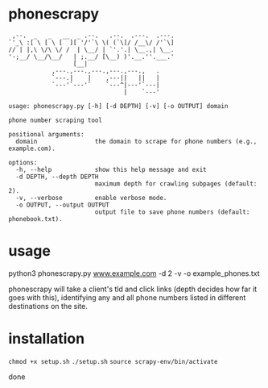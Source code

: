 # phonescrapy

```
 ,--.  _   _   __  _ .--.   .--.  .---.  .---.
`'_\ :[ \ [ \ [  ][ '/'`\ \( (`\]/ /__\/ /'`\]
// | |,\ \/\ \/ /  | \__/ | `'.'.| \__.,| \__.
'-;__/ \__/\__/   | ;.__/ [\__) )'.__.''.___.'
                  [__|
            ,---.,---.,---.,---.,---.,   .
            `---.|    |    ,---||   ||   |
            `---'`---'`    `---^|---'`---|
                                |    `---'

usage: phonescrapy.py [-h] [-d DEPTH] [-v] [-o OUTPUT] domain

phone number scraping tool

positional arguments:
  domain                the domain to scrape for phone numbers (e.g., example.com).

options:
  -h, --help            show this help message and exit
  -d DEPTH, --depth DEPTH
                        maximum depth for crawling subpages (default: 2).
  -v, --verbose         enable verbose mode.
  -o OUTPUT, --output OUTPUT
                        output file to save phone numbers (default: phonebook.txt).
```

# usage

python3 phonescrapy.py www.example.com -d 2 -v -o example_phones.txt

phonescrapy will take a client's tld and click links (depth decides how far it goes with this), identifying any and all phone numbers listed in different destinations on the site.

# installation

```chmod +x setup.sh```
```./setup.sh```
```source scrapy-env/bin/activate```

done
